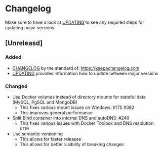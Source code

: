 # Changelog

Make sure to have a look at [UPDATING](Updating.md) to see any required steps for updating
major versions.

## [Unreleasd]

### Added
- [CHANGELOG](CHANGELOG.md) by the standard of: https://keepachangelog.com
- [UPDATING](UPDATING.md) provides information how to update between major versions

### Changed
- Use Docker volumes instead of directory mounts for stateful data (MySQL, PgSQL and MongoDB)
    - This fixes various mount issues on Windows: #175 #382
    - This improves general performance
- Split Bind container into internal DNS and autoDNS: #248
    - This fixes various issues with Docker Toolbox and DNS resolution: #119
- Use semantic versioning
    - This allows for faster releases
    - This allows for better visibility of breaking changes
